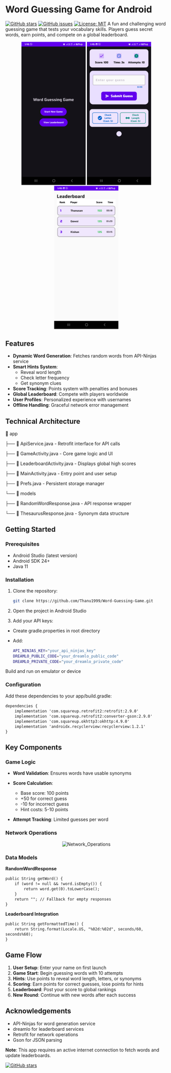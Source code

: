 # Word Guessing Game for Android

[![GitHub stars](https://img.shields.io/github/stars/Thanu1999/Word-Guessing-Game?style=social)](https://github.com/Thanu1999/Word-Guessing-Game/stargazers)
[![GitHub issues](https://img.shields.io/github/issues/Thanu1999/Word-Guessing-Game)](https://github.com/Thanu1999/Word-Guessing-Game/issues)
[![License: MIT](https://img.shields.io/badge/License-MIT-yellow.svg)](https://raw.githubusercontent.com/Thanu1999/Word-Guessing-Game/main/LICENSE)
A fun and challenging word guessing game that tests your vocabulary skills. Players guess secret words, earn points, and compete on a global leaderboard.

<p align="center">
  <img src="https://raw.githubusercontent.com/Thanu1999/Word-Guessing-Game/main/screenshots/main.png" width="200" alt="Main Screen">
  <img src="https://raw.githubusercontent.com/Thanu1999/Word-Guessing-Game/main/screenshots/game.png" width="200" alt="Gameplay">
  <img src="https://raw.githubusercontent.com/Thanu1999/Word-Guessing-Game/main/screenshots/leaderboard.png" width="200" alt="Leaderboard">
</p>

## Features

- **Dynamic Word Generation**: Fetches random words from API-Ninjas service
- **Smart Hints System**: 
  - Reveal word length
  - Check letter frequency
  - Get synonym clues
- **Score Tracking**: Points system with penalties and bonuses
- **Global Leaderboard**: Compete with players worldwide
- **User Profiles**: Personalized experience with usernames
- **Offline Handling**: Graceful network error management

## Technical Architecture
📂 app

├── 📄 ApiService.java - Retrofit interface for API calls

├── 📄 GameActivity.java - Core game logic and UI

├── 📄 LeaderboardActivity.java - Displays global high scores

├── 📄 MainActivity.java - Entry point and user setup

├── 📄 Prefs.java - Persistent storage manager

└── 📂 models

├── 📄 RandomWordResponse.java - API response wrapper

└── 📄 ThesaurusResponse.java - Synonym data structure

## Getting Started

### Prerequisites
- Android Studio (latest version)
- Android SDK 24+
- Java 11

### Installation
1. Clone the repository:
   ```bash
   git clone https://github.com/Thanu1999/Word-Guessing-Game.git
2. Open the project in Android Studio

3. Add your API keys:

- Create gradle.properties in root directory

- Add:
   ```bash
   API_NINJAS_KEY="your_api_ninjas_key"
   DREAMLO_PUBLIC_CODE="your_dreamlo_public_code"
   DREAMLO_PRIVATE_CODE="your_dreamlo_private_code"
 Build and run on emulator or device

### Configuration

Add these dependencies to your app/build.gradle:

    dependencies {
        implementation 'com.squareup.retrofit2:retrofit:2.9.0'
        implementation 'com.squareup.retrofit2:converter-gson:2.9.0'
        implementation 'com.squareup.okhttp3:okhttp:4.9.0'
        implementation 'androidx.recyclerview:recyclerview:1.2.1'
    }

## Key Components
### Game Logic
- **Word Validation**: Ensures words have usable synonyms

- **Score Calculation**:
  - Base score: 100 points
  - +50 for correct guess
  - -10 for incorrect guess
  - Hint costs: 5-10 points
- **Attempt Tracking**: Limited guesses per word

### Network Operations
<p align="center">
  <img src="https://raw.githubusercontent.com/Thanu1999/Word-Guessing-Game/main/Diagram/Network_Operations.svg" width="500" alt="Network_Operations">
</p>

### Data Models
**RandomWordResponse**

    public String getWord() {
        if (word != null && !word.isEmpty()) {
            return word.get(0).toLowerCase(); 
        }
        return ""; // Fallback for empty responses
    }
**Leaderboard Integration**

    public String getFormattedTime() {
        return String.format(Locale.US, "%02d:%02d", seconds/60, seconds%60);
    }
## Game Flow
1. **User Setup**: Enter your name on first launch
2. **Game Start**: Begin guessing words with 10 attempts
3. **Hints**: Use points to reveal word length, letters, or synonyms
4. **Scoring**: Earn points for correct guesses, lose points for hints
5. **Leaderboard**: Post your score to global rankings
6. **New Round**: Continue with new words after each success


## Acknowledgements
- API-Ninjas for word generation service
- dreamlo for leaderboard services
- Retrofit for network operations
- Gson for JSON parsing

**Note**: This app requires an active internet connection to fetch words and update leaderboards.

[![GitHub stars](https://img.shields.io/github/forks/Thanu1999/Word-Guessing-Game?style=social)](https://github.com/Thanu1999/Word-Guessing-Game/forks)
